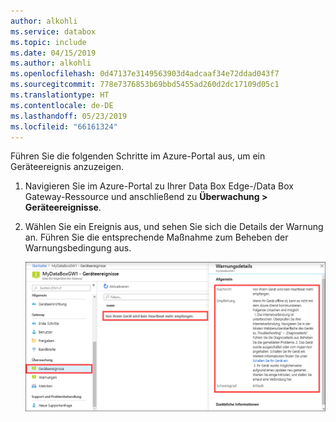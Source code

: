 ```yaml
---
author: alkohli
ms.service: databox
ms.topic: include
ms.date: 04/15/2019
ms.author: alkohli
ms.openlocfilehash: 0d47137e3149563903d4adcaaf34e72ddad043f7
ms.sourcegitcommit: 778e7376853b69bbd5455ad260d2dc17109d05c1
ms.translationtype: HT
ms.contentlocale: de-DE
ms.lasthandoff: 05/23/2019
ms.locfileid: "66161324"
---
```

Führen Sie die folgenden Schritte im Azure-Portal aus, um ein Geräteereignis anzuzeigen.

1. Navigieren Sie im Azure-Portal zu Ihrer Data Box Edge-/Data Box Gateway-Ressource und anschließend zu **Überwachung > Geräteereignisse**.
2. Wählen Sie ein Ereignis aus, und sehen Sie sich die Details der Warnung an. Führen Sie die entsprechende Maßnahme zum Beheben der Warnungsbedingung aus.

    ![Auswählen von Ereignissen und Anzeigen von Details](media/data-box-edge-gateway-view-device-events/view-device-events.png)